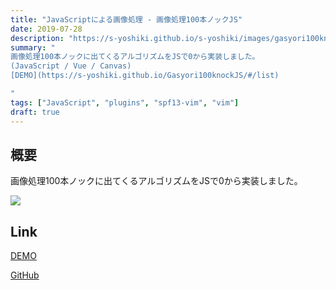 ```yaml
---
title: "JavaScriptによる画像処理 - 画像処理100本ノックJS"
date: 2019-07-28
description: "https://s-yoshiki.github.io/s-yoshiki/images/gasyori100knockJS.gif"
summary: "
画像処理100本ノックに出てくるアルゴリズムをJSで0から実装しました。
(JavaScript / Vue / Canvas)
[DEMO](https://s-yoshiki.github.io/Gasyori100knockJS/#/list)

"
tags: ["JavaScript", "plugins", "spf13-vim", "vim"]
draft: true
---
```


## 概要

画像処理100本ノックに出てくるアルゴリズムをJSで0から実装しました。

![](https://s-yoshiki.github.io/s-yoshiki/images/gasyori100knockJS.gif)



## Link

[DEMO](https://s-yoshiki.github.io/Gasyori100knockJS/#/list)

[GitHub](https://github.com/s-yoshiki/Gasyori100knockJS)